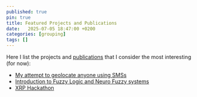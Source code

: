 ```yaml
---
published: true
pin: true
title: Featured Projects and Publications
date:   2025-07-05 18:47:00 +0200
categories: [grouping]
tags: []
---
```


Here I list the projects and [publications](/publications) that I consider the most interesting (for now):

- [My attempt to geolocate anyone using SMSs](/publications/Geolocating_User_Equipment_Through_Cellular_Networks.html)
- [Introduction to Fuzzy Logic and Neuro Fuzzy systems](/publications/Introduction_to_Fuzzy_Logic_and_Neuro_Fuzzy_systems.html)
- [XRP Hackathon](/publications/2025-07-05-XRP-Hackathon.html)
